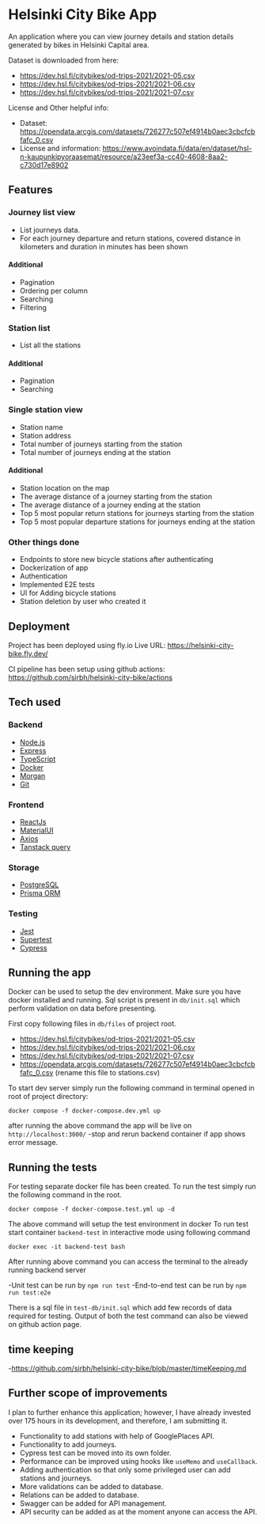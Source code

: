 # Helsinki City Bike App
An application where you can view journey details and station details generated by bikes in Helsinki Capital area.

Dataset is downloaded from here:

- https://dev.hsl.fi/citybikes/od-trips-2021/2021-05.csv
- https://dev.hsl.fi/citybikes/od-trips-2021/2021-06.csv
- https://dev.hsl.fi/citybikes/od-trips-2021/2021-07.csv

License and Other helpful info:

- Dataset: https://opendata.arcgis.com/datasets/726277c507ef4914b0aec3cbcfcbfafc_0.csv
- License and information: https://www.avoindata.fi/data/en/dataset/hsl-n-kaupunkipyoraasemat/resource/a23eef3a-cc40-4608-8aa2-c730d17e8902

## Features

### Journey list view

* List journeys data.
* For each journey departure and return stations, covered distance in kilometers and duration in minutes has been shown

#### Additional

* Pagination
* Ordering per column
* Searching
* Filtering

### Station list

* List all the stations

#### Additional

* Pagination
* Searching

### Single station view

* Station name
* Station address
* Total number of journeys starting from the station
* Total number of journeys ending at the station

#### Additional
* Station location on the map
* The average distance of a journey starting from the station
* The average distance of a journey ending at the station
* Top 5 most popular return stations for journeys starting from the station
* Top 5 most popular departure stations for journeys ending at the station

### Other things done

* Endpoints to store new bicycle stations after authenticating
* Dockerization of app
* Authentication
* Implemented E2E tests
* UI for Adding bicycle stations
* Station deletion by user who created it

## Deployment 

Project has been deployed using fly.io
Live URL: https://helsinki-city-bike.fly.dev/

CI pipeline has been setup using github actions: https://github.com/sirbh/helsinki-city-bike/actions


## Tech used

### Backend
* [Node.js](https://nodejs.org/)
* [Express](https://expressjs.com/)
* [TypeScript](https://www.typescriptlang.org/)
* [Docker](https://www.docker.com/)
* [Morgan](https://expressjs.com/en/resources/middleware/morgan.html)
* [Git](https://git-scm.com/)

### Frontend
* [ReactJs](https://react.dev/)
* [MaterialUI](https://mui.com/)
* [Axios](https://axios-http.com/docs/intro)
* [Tanstack query](https://tanstack.com/query/v3/)

### Storage
* [PostgreSQL](https://www.postgresql.org/)
* [Prisma ORM](https://www.prisma.io/)

### Testing
* [Jest](https://www.chaijs.com/)
* [Supertest](https://www.npmjs.com/package/supertest)
* [Cypress](https://www.cypress.io/)

## Running the app

Docker can be used to setup the dev environment. Make sure you have docker installed and running.
Sql script is present in `db/init.sql` which perform validation on data before presenting.

First copy following files in `db/files` of project root.
- https://dev.hsl.fi/citybikes/od-trips-2021/2021-05.csv
- https://dev.hsl.fi/citybikes/od-trips-2021/2021-06.csv
- https://dev.hsl.fi/citybikes/od-trips-2021/2021-07.csv
- https://opendata.arcgis.com/datasets/726277c507ef4914b0aec3cbcfcbfafc_0.csv (rename this file to stations.csv)

To start dev server simply run the following command in terminal opened in root of project directory:

```
docker compose -f docker-compose.dev.yml up
```
after running the above command the app will be live on `http://localhost:3000/`
-stop and rerun backend container if app shows error message.

## Running the tests

For testing separate docker file has been created. To run the test simply run the following command in the root.

```
docker compose -f docker-compose.test.yml up -d
```
The above command will setup the test environment in docker
To run test start container `backend-test` in interactive mode using following command

```
docker exec -it backend-test bash
```

After running above command you can access the terminal to the already running backend server 

-Unit test can be run by `npm run test` 
-End-to-end test can be run by `npm run test:e2e`

There is a sql file in `test-db/init.sql` which add few records of data required for testing.
Output of both the test command can also be viewed on github action page.

## time keeping
-https://github.com/sirbh/helsinki-city-bike/blob/master/timeKeeping.md

## Further scope of improvements
I plan to further enhance this application; however, I have already invested over 175 hours in its development, and therefore, I am submitting it.

 - Functionality to add stations with help of GooglePlaces API.
 - Functionality to add journeys.
 - Cypress test can be moved into its own folder.
 - Performance can be improved using hooks like `useMemo` and `useCallback`. 
 - Adding authentication so that only some privileged user can add stations and journeys.
 - More validations can be added to database.
 - Relations can be added to database. 
 - Swagger can be added for  API management.
 - API security can be added as at the moment anyone can access the API.





